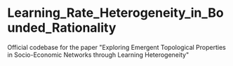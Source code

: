 # Learning_Rate_Heterogeneity_in_Bounded_Rationality
Official codebase for the paper "Exploring Emergent Topological Properties in  Socio-Economic Networks through Learning  Heterogeneity"
